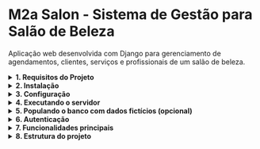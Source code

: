 # M2a Salon - Sistema de Gestão para Salão de Beleza

Aplicação web desenvolvida com Django para gerenciamento de agendamentos, clientes, serviços e profissionais de um salão de beleza.

<details>
<summary><strong>1. Requisitos do Projeto</strong></summary>

- Python 3.12+ (REQUISITO PARA RODAR OS SCRIPTS INICIAIS)
- Ambiente virtual (venv)
- Django 4.2+
- SQLite (padrão)
- Bootstrap 5
- JavaScript
- Faker (para dados fictícios)
</details>

<details>
<summary><strong> 2. Instalação</strong></summary>

```bash
git clone https://github.com/JoonMarion/m2a_salon_test.git
cd m2a_salon_test
python -m venv venv
source venv/bin/activate  # Windows: venv\Scripts\activate
pip install -r requirements.txt
```
</details>

<details>
<summary><strong>  3. Configuração</strong></summary>

1. Crie o banco de dados:
```bash
python manage.py migrate
```

2. Crie um superusuário para acessar o admin:
```bash
python manage.py createsuperuser
```
</details>

<details>
<summary><strong> 4. Executando o servidor</strong></summary>

```bash
python manage.py runserver
```

Acesse [http://127.0.0.1:8000](http://127.0.0.1:8000) no navegador.
</details>

<details>
<summary><strong> 5. Populando o banco com dados fictícios (opcional)</strong></summary>

Execute o comando:

```bash
python manage.py populate_db
```

Esse comando cria automaticamente:

- 10 tipos de serviços (ex: Corte, Maquiagem, etc)
- 200 profissionais com especialidades aleatórias
- 1000 clientes com dados realistas
- 2000 agendamentos com diferentes status (`scheduled`, `completed`, `canceled`) distribuídos em até 90 dias atrás

Útil para testes de performance, layout, filtros, relatórios e funcionalidade geral do sistema.
</details>

<details>
<summary><strong> 6. Autenticação</strong></summary>

- Acesso ao sistema requer login.
- Apenas usuários autenticados conseguem gerenciar dados.
</details>

<details>
<summary><strong> 7. Funcionalidades principais</strong></summary>

- Cadastro e gestão de **clientes**, **profissionais** e **serviços**
- Agendamento de serviços com status (agendado, concluído, cancelado)
- Filtros por data, profissional e status
- Modal dinâmico para criar/editar sem recarregar a página
- Relatórios por período e profissional
- Interface com Bootstrap 5 + ícones
</details>

<details>
<summary><strong> 8. Estrutura do projeto</strong></summary>

```
.
├── m2a_salon/               
│   ├── asgi.py
│   ├── settings.py
│   ├── urls.py
│   └── wsgi.py

├── m2a_salon_app/            
│   ├── admin.py
│   ├── apps.py
│   ├── autocompletes.py
│   ├── forms.py
│   ├── models.py
│   ├── urls.py
│   ├── utils.py
│   ├── views.py
│   ├── management/
│   │   └── commands/
│   │       └── populate_db.py
│   ├── migrations/
│   │   └── 0001_initial.py
│   ├── templates/
│   │   ├── home.html
│   │   ├── clients/list.html
│   │   ├── professionals/list.html
│   │   ├── services/list.html
│   │   ├── reports/completed_appointments.html
│   │   └── components/
│   │       ├── modal_form.html
│   │       └── modal_confirm_delete.html
│   ├── templatetags/
│   │   └── custom_tags.py
│   └── tests/
│       └── tests.py

├── static/
│   ├── css/
│   │   ├── global.css
│   │   ├── home.css
│   │   ├── professionals.css
│   │   └── sidebar.css
│   └── js/
│       ├── appointment_load_modal.js
│       └── sidebar.js

└── templates/
    └── base.html
```
</details>
